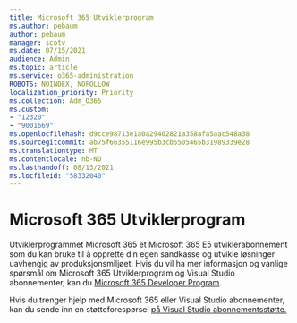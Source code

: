 ```yaml
---
title: Microsoft 365 Utviklerprogram
ms.author: pebaum
author: pebaum
manager: scotv
ms.date: 07/15/2021
audience: Admin
ms.topic: article
ms.service: o365-administration
ROBOTS: NOINDEX, NOFOLLOW
localization_priority: Priority
ms.collection: Adm_O365
ms.custom:
- "12320"
- "9001669"
ms.openlocfilehash: d9cce98713e1a0a29402821a358afa5aac548a38
ms.sourcegitcommit: ab75f66355116e995b3cb5505465b31989339e28
ms.translationtype: MT
ms.contentlocale: nb-NO
ms.lasthandoff: 08/13/2021
ms.locfileid: "58332040"
---
```

# <a name="microsoft-365-developer-program"></a>Microsoft 365 Utviklerprogram

Utviklerprogrammet Microsoft 365 et Microsoft 365 E5 utviklerabonnement som du kan bruke til å opprette din egen sandkasse og utvikle løsninger uavhengig av produksjonsmiljøet. Hvis du vil ha mer informasjon og vanlige spørsmål om Microsoft 365 Utviklerprogram og Visual Studio abonnementer, kan du [Microsoft 365 Developer Program](https://docs.microsoft.com/office/developer-program/microsoft-365-developer-program).

Hvis du trenger hjelp med Microsoft 365 eller Visual Studio abonnementer, kan du sende inn en støtteforespørsel [på Visual Studio abonnementsstøtte.](https://visualstudio.microsoft.com/subscriptions/support/)